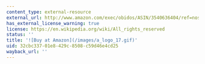```yaml
---
content_type: external-resource
external_url: http://www.amazon.com/exec/obidos/ASIN/3540636404/ref=nosim/mitopencourse-20
has_external_license_warning: true
license: https://en.wikipedia.org/wiki/All_rights_reserved
status: ''
title: '![Buy at Amazon](/images/a_logo_17.gif)'
uid: 32cbc337-01e8-429c-8508-c59d46e4cd25
wayback_url: ''
---
```

